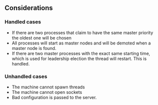 ## Considerations
### Handled cases

- If there are two processes that claim to have the same master priority the oldest one will be chosen
- All processes will start as master nodes and will be demoted when a master node is found.
- If there are two master processes with the exact same starting time, which is used for leadership election the thread will restart. This is handled.


### Unhandled cases
- The machine cannot spawn threads
- The machine cannot open sockets
- Bad configuration is passed to the server.
